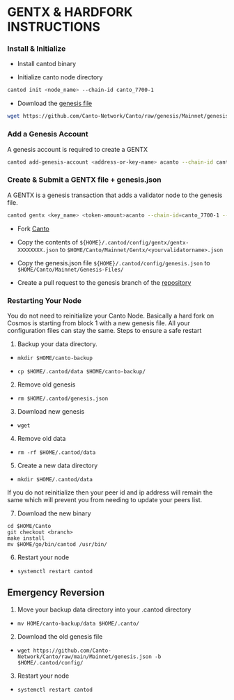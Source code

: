# GENTX & HARDFORK INSTRUCTIONS

### Install & Initialize

-   Install cantod binary

-   Initialize canto node directory

```bash
cantod init <node_name> --chain-id canto_7700-1
```

-   Download the [genesis file](https://github.com/Canto-Network/Canto/raw/main/Mainnet/genesis.json)

```bash
wget https://github.com/Canto-Network/Canto/raw/genesis/Mainnet/genesis.json -b $HOME/.cantod/config
```

### Add a Genesis Account

A genesis account is required to create a GENTX

```bash
cantod add-genesis-account <address-or-key-name> acanto --chain-id canto_7700-1
```

### Create & Submit a GENTX file + genesis.json

A GENTX is a genesis transaction that adds a validator node to the genesis file.

```bash
cantod gentx <key_name> <token-amount>acanto --chain-id=canto_7700-1 --moniker=<your_moniker> --commission-max-change-rate=0.01 --commission-max-rate=0.10 --commission-rate=0.05 --details="<details here>" --security-contact="<email>" --website="<website>"
```

-   Fork [Canto](https://github.com/Canto-Network/Canto)

-   Copy the contents of `${HOME}/.cantod/config/gentx/gentx-XXXXXXXX.json` to `$HOME/Canto/Mainnet/Gentx/<yourvalidatorname>.json`

-   Copy the genesis.json file `${HOME}/.cantod/config/genesis.json` to `$HOME/Canto/Mainnet/Genesis-Files/`

-   Create a pull request to the genesis branch of the [repository](https://github.com/Canto-Network/Canto/Mainnet/gentx)

### Restarting Your Node

You do not need to reinitialize your Canto Node. Basically a hard fork on Cosmos is starting from block 1 with a new genesis file. All your configuration files can stay the same. Steps to ensure a safe restart

1. Backup your data directory.

-   `mkdir $HOME/canto-backup`

-   `cp $HOME/.cantod/data $HOME/canto-backup/`

2. Remove old genesis

-   `rm $HOME/.cantod/genesis.json`

3. Download new genesis

-   `wget`

4. Remove old data

-   `rm -rf $HOME/.cantod/data`

5. Create a new data directory

-   `mkdir $HOME/.cantod/data`

If you do not reinitialize then your peer id and ip address will remain the same which will prevent you from needing to update your peers list.

7. Download the new binary

```
cd $HOME/Canto
git checkout <branch>
make install
mv $HOME/go/bin/cantod /usr/bin/
```

6. Restart your node

-   `systemctl restart cantod`

## Emergency Reversion

1. Move your backup data directory into your .cantod directory

-   `mv HOME/canto-backup/data $HOME/.canto/`

2. Download the old genesis file

-   `wget https://github.com/Canto-Network/Canto/raw/main/Mainnet/genesis.json -b $HOME/.cantod/config/`

3. Restart your node

-   `systemctl restart cantod`
